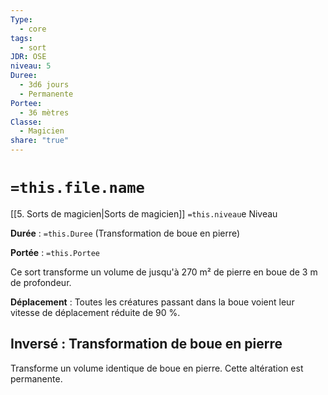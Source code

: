 ```yaml
---
Type:
  - core
tags:
  - sort
JDR: OSE
niveau: 5
Duree:
  - 3d6 jours
  - Permanente
Portee:
  - 36 mètres
Classe:
  - Magicien
share: "true"
---
```

# `=this.file.name`  

[[5. Sorts de magicien|Sorts de magicien]] `=this.niveau`e Niveau

**Durée** : `=this.Duree` (Transformation de boue en pierre) 

**Portée** : `=this.Portee`

Ce sort transforme un volume de jusqu'à 270 m² de pierre en boue de 3 m de profondeur.

**Déplacement** : Toutes les créatures passant dans la boue voient leur vitesse de déplacement réduite de 90 %.

## Inversé : Transformation de boue en pierre
Transforme un volume identique de boue en pierre. Cette altération est permanente.